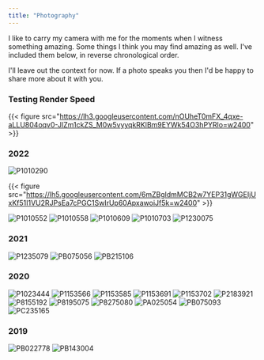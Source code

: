 ```yaml
---
title: "Photography"
---
```

I like to carry my camera with me for the moments when I witness something amazing. Some things I think you may find amazing as well. I've included them below, in reverse chronological order.

I'll leave out the context for now. If a photo speaks you then I'd be happy to share more about it with you.

### Testing Render Speed
{{< figure src="https://lh3.googleusercontent.com/nOUheT0mFX_4qxe-aLLU804oqv0-JlZm1ckZS_M0w5vyyqkRKlBm9EYWk54O3hPYRlo=w2400" >}}


### 2022
![P1010290](/images/photography/2022/P1010290.JPG)

{{< figure src="https://lh5.googleusercontent.com/6mZBgldmMCB2w7YEP31gWGEIjUxKf51I1VU2RJPsEa7cPGC1SwIrUp60ApxawoiJf5k=w2400" >}}

![P1010552](/images/photography/2022/P1010552.JPG)
![P1010558](/images/photography/2022/P1010558.JPG)
![P1010609](/images/photography/2022/P1010609.JPG)
![P1010703](/images/photography/2022/P1010703.JPG)
![P1230075](/images/photography/2022/P1230075.JPG)

### 2021
![P1235079](/images/photography/2021/P1235079.JPG)
![PB075056](/images/photography/2021/PB075056.JPG)
![PB215106](/images/photography/2021/PB215106.JPG)

### 2020
![P1023444](/images/photography/2020/P1023444.JPG)
![P1153566](/images/photography/2020/P1153566.JPG)
![P1153585](/images/photography/2020/P1153585.JPG)
![P1153691](/images/photography/2020/P1153691.JPG)
![P1153702](/images/photography/2020/P1153702.JPG)
![P2183921](/images/photography/2020/P2183921.JPG)
![P8155192](/images/photography/2020/P8155192.JPG)
![P8195075](/images/photography/2020/P8195075.JPG)
![P8275080](/images/photography/2020/P8275080.JPG)
![PA025054](/images/photography/2020/PA025054.JPG)
![PB075093](/images/photography/2020/PB075093.JPG)
![PC235165](/images/photography/2020/PC235165.JPG)

### 2019
![PB022778](/images/photography/2019/PB022778.JPG)
![PB143004](/images/photography/2019/PB143004.JPG)